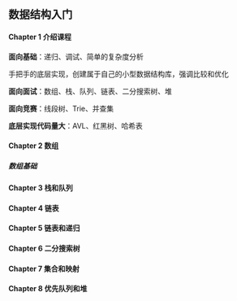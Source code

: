 ## 数据结构入门

#### Chapter 1 介绍课程

**面向基础**：递归、调试、简单的复杂度分析

手把手的底层实现，创建属于自己的小型数据结构库，强调比较和优化

**面向面试**：数组、栈、队列、链表、二分搜索树、堆

**面向竞赛**：线段树、Trie、并查集

**底层实现代码量大**：AVL、红黑树、哈希表

#### Chapter 2 数组

##### 数组基础



#### Chapter 3 栈和队列



#### Chapter 4 链表

#### Chapter 5 链表和递归

#### Chapter 6 二分搜索树

#### Chapter 7 集合和映射

#### Chapter 8 优先队列和堆
